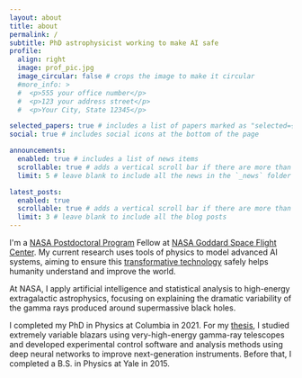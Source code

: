 ```yaml
---
layout: about
title: about
permalink: /
subtitle: PhD astrophysicist working to make AI safe
profile:
  align: right
  image: prof_pic.jpg
  image_circular: false # crops the image to make it circular
  #more_info: >
  #  <p>555 your office number</p>
  #  <p>123 your address street</p>
  #  <p>Your City, State 12345</p>

selected_papers: true # includes a list of papers marked as "selected={true}"
social: true # includes social icons at the bottom of the page

announcements:
  enabled: true # includes a list of news items
  scrollable: true # adds a vertical scroll bar if there are more than 3 news items
  limit: 5 # leave blank to include all the news in the `_news` folder

latest_posts:
  enabled: true
  scrollable: true # adds a vertical scroll bar if there are more than 3 new posts items
  limit: 3 # leave blank to include all the blog posts
---
```


I'm a [NASA Postdoctoral Program](https://npp.orau.org/) Fellow at [NASA Goddard Space Flight Center](https://science.gsfc.nasa.gov/astrophysics/).
My current research uses tools of physics to model advanced AI systems, aiming to ensure this [transformative technology](blog/2023/ai-civilization/) safely helps humanity understand and improve the world.

At NASA, I apply artificial intelligence and statistical analysis to high-energy extragalactic astrophysics, focusing on explaining the dramatic variability of the gamma rays produced around supermassive black holes.

I completed my PhD in Physics at Columbia in 2021. For my [thesis](https://doi.org/10.7916/d8-jznf-8e64), I studied extremely variable blazars using very-high-energy gamma-ray telescopes and developed experimental control software and analysis methods using deep neural networks to improve next-generation instruments.
Before that, I completed a B.S. in Physics at Yale in 2015.

